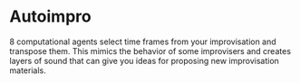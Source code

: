 # Autoimpro
8 computational agents select time frames from your improvisation and transpose them. This mimics the behavior of some improvisers and creates layers of sound that can give you ideas for proposing new improvisation materials.
